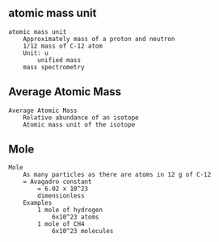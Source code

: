 ## atomic mass unit
    atomic mass unit
        Approximately mass of a proton and neutron
        1/12 mass of C-12 atom
        Unit: u
            unified mass
        mass spectrometry
## Average Atomic Mass
    Average Atomic Mass
        Relative abundance of an isotope
        Atomic mass unit of the isotope

## Mole
    Mole
        As many particles as there are atoms in 12 g of C-12
        = Avagadro constant
            = 6.02 x 10^23
            dimensionless
        Examples
            1 mole of hydrogen
                6x10^23 atoms
            1 mole of CH4
                6x10^23 molecules
